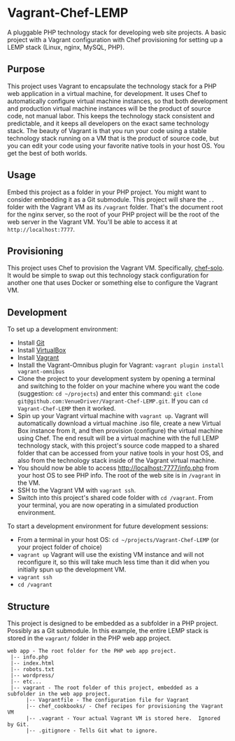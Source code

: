 Vagrant-Chef-LEMP
=================

A pluggable PHP technology stack for developing web site projects.  A basic project with a Vagrant
configuration with Chef provisioning for setting up a LEMP stack (Linux, nginx, MySQL, PHP).

## Purpose

This project uses Vagrant to encapsulate the technology stack for a PHP web application in a virtual
machine, for development. It uses Chef to automatically configure virtual machine instances, so that
both development and production virtual machine instances will be the product of source code, not
manual labor. This keeps the technology stack consistent and predictable, and it keeps all
developers on the exact same technology stack.  The beauty of Vagrant is that you run your code
using a stable technology stack running on a VM that is the product of source code, but you can edit
your code using your favorite native tools in your host OS.  You get the best of both worlds.

## Usage

Embed this project as a folder in your PHP project.  You might want to consider embedding it as a
Git submodule.  This project will share the ```..``` folder with the Vagrant VM as its
```/vagrant``` folder.  That's the document root for the nginx server, so the root of your PHP
project will be the root of the web server in the Vagrant VM.  You'll be able to access it at
```http://localhost:7777```.

## Provisioning

This project uses Chef to provision the Vagrant VM.  Specifically,
[chef-solo](https://docs.chef.io/chef_solo.html).  It would be simple to swap out this technology
stack configuration for another one that uses Docker or something else to configure the Vagrant VM.

## Development

To set up a development environment:

* Install [Git](http://git-scm.com/)
* Install [VirtualBox](https://www.virtualbox.org)
* Install [Vagrant](http://downloads.vagrantup.com/)
* Install the Vagrant-Omnibus plugin for Vagrant: ```vagrant plugin install vagrant-omnibus```
* Clone the project to your development system by opening a terminal and switching to the
folder on your machine where you want the code (suggestion: ```cd ~/projects```) and enter
this command: ```git clone git@github.com:VenueDriver/Vagrant-Chef-LEMP.git```.  If you can
```cd Vagrant-Chef-LEMP``` then it worked.
* Spin up your Vagrant virtual machine with ```vagrant up```.  Vagrant will automatically
download a virtual machine .iso file, create a new Virtual Box instance from it, and then
provision (configure) the virtual machine using Chef.  The end result will be a virtual
machine with the full LEMP technology stack, with this project's source code mapped
to a shared folder that can be accessed from your native tools in your host OS, and also
from the technology stack inside of the Vagrant virtual machine.
* You should now be able to access [http://localhost:7777/info.php](http://localhost:7777/info.php)
from your host OS to see PHP info.  The root of the web site is in ```/vagrant``` in the VM.
* SSH to the Vagrant VM with ```vagrant ssh```.
* Switch into this project's shared code folder with ```cd /vagrant```.  From your terminal,
you are now operating in a simulated production environment.

To start a development environment for future development sessions:

* From a terminal in your host OS: ```cd ~/projects/Vagrant-Chef-LEMP``` (or your project
  folder of choice)
* ```vagrant up``` Vagrant will use the existing VM instance and will not reconfigure it, so this
will take much less time than it did when you initially spun up the development VM.
* ```vagrant ssh```
* ```cd /vagrant```

## Structure

This project is designed to be embedded as a subfolder in a PHP project.  Possibly as a Git 
submodule.  In this example, the entire LEMP stack is stored in the ```vagrant/``` folder in the
PHP web app project.

    web app - The root folder for the PHP web app project.
     |-- info.php
     |-- index.html
     |-- robots.txt
     |-- wordpress/
     |-- etc...
     |-- vagrant - The root folder of this project, embedded as a subfolder in the web app project.
          |-- Vagrantfile - The configuration file for Vagrant
          |-- chef_cookbooks/ - Chef recipes for provisioning the Vagrant VM
          |-- .vagrant - Your actual Vagrant VM is stored here.  Ignored by Git.
          |-- .gitignore - Tells Git what to ignore.
